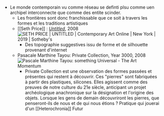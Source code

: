 - Le monde contemporain vu comme réseau se definti plsu comme uen archipel interconnecte que comme des entite scinder.
	- Les frontières sont donc franchissable que ce soit à travers les formes et les traditions artistiques
	- [[Seth Price]] : [*Untitled*](http://www.distributedhistory.com/NewmanOnPrice.pdf), 2008 ![SETH PRICE | UNTITLED | Contemporary Art Online | New York | 2019 |  Sotheby's](https://sothebys-md.brightspotcdn.com/dims4/default/fbc33fd/2147483647/strip/true/crop/1815x2000+0+0/resize/385x424!/quality/90/?url=http%3A%2F%2Fsothebys-brightspot.s3.amazonaws.com%2Fmedia-desk%2Ffd%2F99%2Fecaa49484a1d90d5ed59fb65b902%2F250n10168-b6gqn-0000-v1.jpg)
		- Des topographie suggestives issu de forme et de silhouette provenant d'internet
	- Pasacale Marthine Tayou: Private Collection, Year 3000, 2008 ![Pascale Marthine Tayou: something Universal - The Art Momentum](https://theartmomentum.com/wp-content/uploads/2019/02/Pascale-Marthine-Tayou_Poup%C3%A9e-Pascale_series-2016_Crystal_mixed-media_70-cm_-Courtesy-the-artist-and-GALLERIA-CONTINUA_Photo_Ela-Bialkowska_OKNO-Studio-2.jpg)
		- Private Collection est une observation des formes passées et présentes qui restent à découvrir. Ces "pierres" sont fabriquées à partir des plastiques, silicones. Elles agissent comme des preuves de notre culture du 21e siècle, anticipant un projet archéologique anachronique sur la désignation et l'origine des objets. Lorsque les gens de demain découvriront les pierres, que penseront-ils de nous et de qui nous étions ? Pratique qui jouerai d'un [[Heterochronia]] Futur